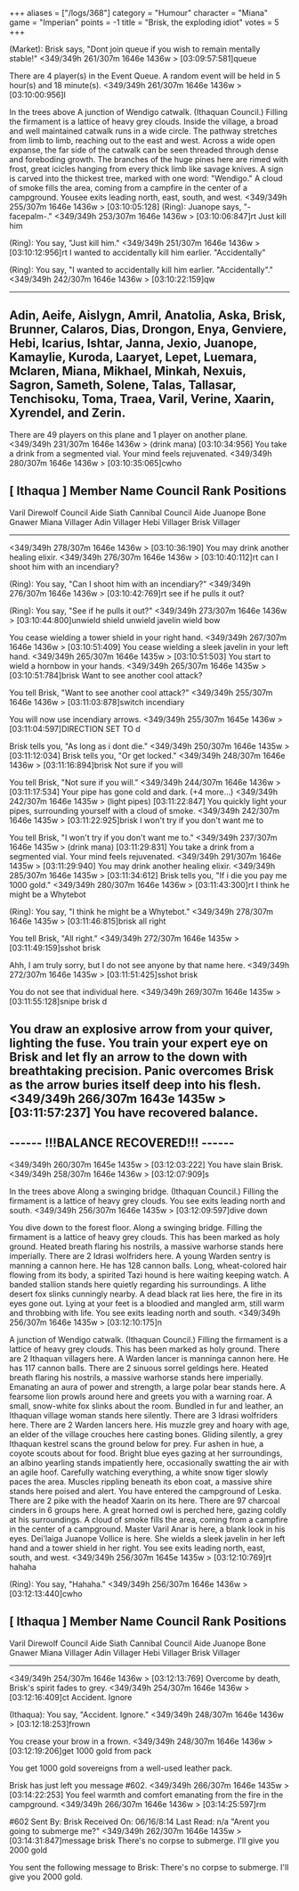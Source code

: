 +++
aliases = ["/logs/368"]
category = "Humour"
character = "Miana"
game = "Imperian"
points = -1
title = "Brisk, the exploding idiot"
votes = 5
+++

(Market): Brisk says, "Dont join queue if you wish to remain mentally stable!"
<349/349h 261/307m 1646e 1436w <eb> <d>>  [03:09:57:581]queue

There are 4 player(s) in the Event Queue.
A random event will be held in 5 hour(s) and 18 minute(s).
<349/349h 261/307m 1646e 1436w <eb> <d>>  [03:10:00:956]l

In the trees above A junction of Wendigo catwalk. (Ithaquan Council.)
Filling the firmament is a lattice of heavy grey clouds. Inside the village, a broad and well maintained catwalk runs in a wide circle. The pathway stretches from limb to limb, reaching out to the east and west. Across a wide open expanse, the far side of the catwalk can be seen threaded through dense and foreboding growth. The branches of the huge pines here are rimed with frost, great icicles hanging from every thick limb like savage knives. A sign is carved into the thickest tree, marked with one word: "Wendigo." A cloud of smoke fills the area, coming from a campfire in the center of a campground. Yousee exits leading north, east, south, and west.
<349/349h 255/307m 1646e 1436w <eb> <d>>  [03:10:05:128]
(Ring): Juanope says, "-facepalm-."
<349/349h 253/307m 1646e 1436w <eb> <d>>  [03:10:06:847]rt Just kill him

(Ring): You say, "Just kill him."
<349/349h 251/307m 1646e 1436w <eb> <d>>  [03:10:12:956]rt I wanted to accidentally kill him earlier. "Accidentally"

(Ring): You say, "I wanted to accidentally kill him earlier. "Accidentally"."
<349/349h 242/307m 1646e 1436w <eb> <d>>  [03:10:22:159]qw

-------------------------------------------------------------------------------
Adin, Aeife, Aislygn, Amril, Anatolia, Aska, Brisk, Brunner, Calaros, Dias, 
Drongon, Enya, Genviere, Hebi, Icarius, Ishtar, Janna, Jexio, Juanope, 
Kamaylie, Kuroda, Laaryet, Lepet, Luemara, Mclaren, Miana, Mikhael, Minkah, 
Nexuis, Sagron, Sameth, Solene, Talas, Tallasar, Tenchisoku, Toma, Traea, 
Varil, Verine, Xaarin, Xyrendel, and Zerin.
-------------------------------------------------------------------------------
There are 49 players on this plane and 1 player on another plane.
<349/349h 231/307m 1646e 1436w <eb> <d>> (drink mana)  [03:10:34:956]
You take a drink from a segmented vial.
Your mind feels rejuvenated.
<349/349h 280/307m 1646e 1436w <eb> <d>>  [03:10:35:065]cwho

**********************************[ Ithaqua ]**********************************
Member Name       Council Rank      Positions                                
-------------------------------------------------------------------------------
Varil             Direwolf          Council Aide
Siath             Cannibal          Council Aide
Juanope           Bone Gnawer
Miana             Villager
Adin              Villager
Hebi              Villager
Brisk             Villager
*******************************************************************************
<349/349h 278/307m 1646e 1436w <eb> <d>>  [03:10:36:190]
You may drink another healing elixir.
<349/349h 276/307m 1646e 1436w <eb> <d>>  [03:10:40:112]rt can I shoot him with an incendiary?

(Ring): You say, "Can I shoot him with an incendiary?"
<349/349h 276/307m 1646e 1436w <eb> <d>>  [03:10:42:769]rt see if he pulls it out?

(Ring): You say, "See if he pulls it out?"
<349/349h 273/307m 1646e 1436w <eb> <d>>  [03:10:44:800]unwield shield
unwield javelin
wield bow

You cease wielding a tower shield in your right hand.
<349/349h 267/307m 1646e 1436w <eb> <d>>  [03:10:51:409]
You cease wielding a sleek javelin in your left hand.
<349/349h 265/307m 1646e 1435w <eb> <d>>  [03:10:51:503]
You start to wield a hornbow in your hands.
<349/349h 265/307m 1646e 1435w <eb> <d>>  [03:10:51:784]brisk Want to see another cool attack?

You tell Brisk, "Want to see another cool attack?"
<349/349h 255/307m 1646e 1436w <eb> <d>>  [03:11:03:878]switch incendiary

You will now use incendiary arrows.
<349/349h 255/307m 1645e 1436w <eb> <d>>  [03:11:04:597]DIRECTION SET TO d

Brisk tells you, "As long as i dont die."
<349/349h 250/307m 1646e 1435w <eb> <d>>  [03:11:12:034]
Brisk tells you, "Or get locked."
<349/349h 248/307m 1646e 1436w <eb> <d>>  [03:11:16:894]brisk Not sure if you will

You tell Brisk, "Not sure if you will."
<349/349h 244/307m 1646e 1436w <eb> <d>>  [03:11:17:534]
Your pipe has gone cold and dark.
(+4 more...)
<349/349h 242/307m 1646e 1435w <eb> <d>> (light pipes)  [03:11:22:847]
You quickly light your pipes, surrounding yourself with a cloud of smoke.
<349/349h 242/307m 1646e 1435w <eb> <d>>  [03:11:22:925]brisk I won't try if you don't want me to

You tell Brisk, "I won't try if you don't want me to."
<349/349h 237/307m 1646e 1435w <eb> <d>> (drink mana)  [03:11:29:831]
You take a drink from a segmented vial.
Your mind feels rejuvenated.
<349/349h 291/307m 1646e 1435w <eb> <d>>  [03:11:29:940]
You may drink another healing elixir.
<349/349h 285/307m 1646e 1435w <eb> <d>>  [03:11:34:612]
Brisk tells you, "If i die you pay me 1000 gold."
<349/349h 280/307m 1646e 1436w <eb> <d>>  [03:11:43:300]rt I think he might be a Whytebot

(Ring): You say, "I think he might be a Whytebot."
<349/349h 278/307m 1646e 1435w <eb> <d>>  [03:11:46:815]brisk all right

You tell Brisk, "All right."
<349/349h 272/307m 1646e 1435w <eb> <d>>  [03:11:49:159]sshot brisk

Ahh, I am truly sorry, but I do not see anyone by that name here.
<349/349h 272/307m 1646e 1435w <eb> <d>>  [03:11:51:425]sshot brisk

You do not see that individual here.
<349/349h 269/307m 1646e 1435w <eb> <d>>  [03:11:55:128]snipe brisk d

You draw an explosive arrow from your quiver, lighting the fuse.
You train your expert eye on Brisk and let fly an arrow to the down with 
breathtaking precision.
Panic overcomes Brisk as the arrow buries itself deep into his flesh.
<349/349h 266/307m 1643e 1435w <e-> <d>>  [03:11:57:237]
You have recovered balance.
 -------------------------------------
 ------ !!!BALANCE RECOVERED!!! ------
 -------------------------------------
<349/349h 260/307m 1645e 1435w <eb> <d>>  [03:12:03:222]
You have slain Brisk.
<349/349h 258/307m 1646e 1436w <eb> <d>>  [03:12:07:909]s

In the trees above Along a swinging bridge. (Ithaquan Council.)
Filling the firmament is a lattice of heavy grey clouds. You see exits leading north and south.
<349/349h 256/307m 1646e 1435w <eb> <d>>  [03:12:09:597]dive down

You dive down to the forest floor.
Along a swinging bridge.
Filling the firmament is a lattice of heavy grey clouds. This has been marked 
as holy ground. Heated breath flaring his nostrils, a massive warhorse stands 
here imperially. There are 2 Idrasi wolfriders here. A young Warden sentry is 
manning a cannon here. He has 128 cannon balls. Long, wheat-colored hair 
flowing from its body, a spirited Tazi hound is here waiting keeping watch. A 
banded stallion stands here quietly regarding his surroundings. A lithe desert fox slinks cunningly nearby. A dead black rat lies here, the fire in its eyes gone out. Lying at your feet is a bloodied and mangled arm, still warm and throbbing with life.
You see exits leading north and south.
<349/349h 256/307m 1646e 1435w <eb> <d>>  [03:12:10:175]n

A junction of Wendigo catwalk. (Ithaquan Council.)
Filling the firmament is a lattice of heavy grey clouds. This has been marked 
as holy ground. There are 2 Ithaquan villagers here. A Warden lancer is manninga cannon here. He has 117 cannon balls. There are 2 sinuous sorrel geldings here. Heated breath flaring his nostrils, a massive warhorse stands here imperially. Emanating an aura of power and strength, a large polar bear stands here. A fearsome lion prowls around here and greets you with a warning roar. A small, snow-white fox slinks about the room. Bundled in fur and leather, an Ithaquan village woman stands here silently. There are 3 Idrasi wolfriders here. There are 2 Warden lancers here. His muzzle grey and hoary with age, an elder of the village crouches here casting bones. Gliding silently, a grey Ithaquan kestrel scans the ground below for prey. Fur ashen in hue, a coyote scouts about for food. Bright blue eyes gazing at her surroundings, an albino yearling stands impatiently here, occasionally swatting the air with an agile hoof. Carefully watching everything, a white snow tiger slowly paces the area. Muscles rippling beneath its ebon coat, a massive shire stands here poised and alert. You have entered the campground of Leska. There are 2 pike with the headof Xaarin on its here. There are 97 charcoal cinders in 6 groups here. A great horned owl is perched here, gazing coldly at his surroundings. A cloud of smoke fills the area, coming from a campfire in the center of a campground. Master Varil Anar is here, a blank look in his eyes. Dei'laiga Juanope Vollice is here. She wields a sleek javelin in her left hand and a tower shield in her right.
You see exits leading north, east, south, and west.
<349/349h 256/307m 1645e 1435w <eb> <d>>  [03:12:10:769]rt hahaha

(Ring): You say, "Hahaha."
<349/349h 256/307m 1646e 1436w <eb> <d>>  [03:12:13:440]cwho

**********************************[ Ithaqua ]**********************************
Member Name       Council Rank      Positions                                
-------------------------------------------------------------------------------
Varil             Direwolf          Council Aide
Siath             Cannibal          Council Aide
Juanope           Bone Gnawer
Miana             Villager
Adin              Villager
Hebi              Villager
Brisk             Villager
*******************************************************************************
<349/349h 254/307m 1646e 1436w <eb> <d>>  [03:12:13:769]
Overcome by death, Brisk's spirit fades to grey.
<349/349h 254/307m 1646e 1436w <eb> <d>>  [03:12:16:409]ct Accident. Ignore

(Ithaqua): You say, "Accident. Ignore."
<349/349h 248/307m 1646e 1436w <eb> <d>>  [03:12:18:253]frown

You crease your brow in a frown.
<349/349h 248/307m 1646e 1436w <eb> <d>>  [03:12:19:206]get 1000 gold from pack

You get 1000 gold sovereigns from a well-used leather pack.

Brisk has just left you message #602.
<349/349h 266/307m 1646e 1435w <eb> <d>>  [03:14:22:253]
You feel warmth and comfort emanating from the fire in the campground.
<349/349h 266/307m 1646e 1436w <eb> <d>>  [03:14:25:597]rm

#602  Sent By: Brisk  Received On: 06/16/8:14  Last Read: n/a
"Arent you going to submerge me?"
<349/349h 262/307m 1646e 1435w <eb> <d>>  [03:14:31:847]message brisk There's no corpse to submerge. I'll give you 2000 gold

You sent the following message to Brisk: There's no corpse to submerge. I'll 
give you 2000 gold.